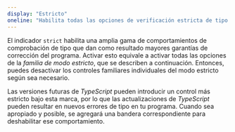 ```yaml
---
display: "Estricto"
oneline: "Habilita todas las opciones de verificación estricta de tipo."
---
```


El indicador `strict` habilita una amplia gama de comportamientos de comprobación de tipo que dan como resultado mayores garantías de corrección del programa.
Activar esto equivale a activar todas las opciones de la *familia de modo estricto*, que se describen a continuación.
Entonces, puedes desactivar los controles familiares individuales del modo estricto según sea necesario.

Las versiones futuras de *TypeScript* pueden introducir un control más estricto bajo esta marca, por lo que las actualizaciones de *TypeScript* pueden resultar en nuevos errores de tipo en tu programa.
Cuando sea apropiado y posible, se agregará una bandera correspondiente para deshabilitar ese comportamiento.
